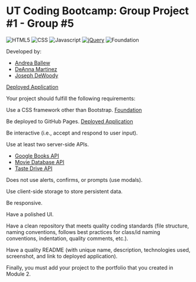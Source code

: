 # UT Coding Bootcamp: Group Project #1 - Group #5

![HTML5](https://img.shields.io/badge/HTML5-orange)
![CSS](https://img.shields.io/badge/CSS-blue)
![Javascript](https://img.shields.io/badge/Javascript-yellow)
[![jQuery](https://img.shields.io/badge/jQuery-blue)](https://jquery.com/)
![Foundation](https://img.shields.io/badge/-Foundation-orange)


Developed by:
* [Andrea Ballew](https://github.com/andytheelf)
* [DeAnna Martinez](https://github.com/deannapi) 
* [Joseph DeWoody](https://github.com/jpd61)

[Deployed Application](https://ut-project-1-group-5.github.io/project-1-group-5/)

Your project should fulfill the following requirements:

Use a CSS framework other than Bootstrap.
[Foundation](https://get.foundation/)

Be deployed to GitHub Pages. [Deployed Application](https://ut-project-1-group-5.github.io/project-1-group-5/)

Be interactive (i.e., accept and respond to user input).

Use at least two server-side APIs.
* [Google Books API](https://developers.google.com/books)
* [Movie Database API](https://developers.themoviedb.org/3)
* [Taste Drive API](https://tastedive.com/read/api)

Does not use alerts, confirms, or prompts (use modals).

Use client-side storage to store persistent data.

Be responsive.

Have a polished UI.

Have a clean repository that meets quality coding standards (file structure, naming conventions, follows best practices for class/id naming conventions, indentation, quality comments, etc.).

Have a quality README (with unique name, description, technologies used, screenshot, and link to deployed application).

Finally, you must add your project to the portfolio that you created in Module 2.
